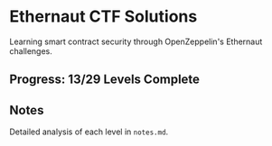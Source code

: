 # Ethernaut CTF Solutions

Learning smart contract security through OpenZeppelin's Ethernaut challenges.

## Progress: 13/29 Levels Complete

## Notes

Detailed analysis of each level in `notes.md`.
